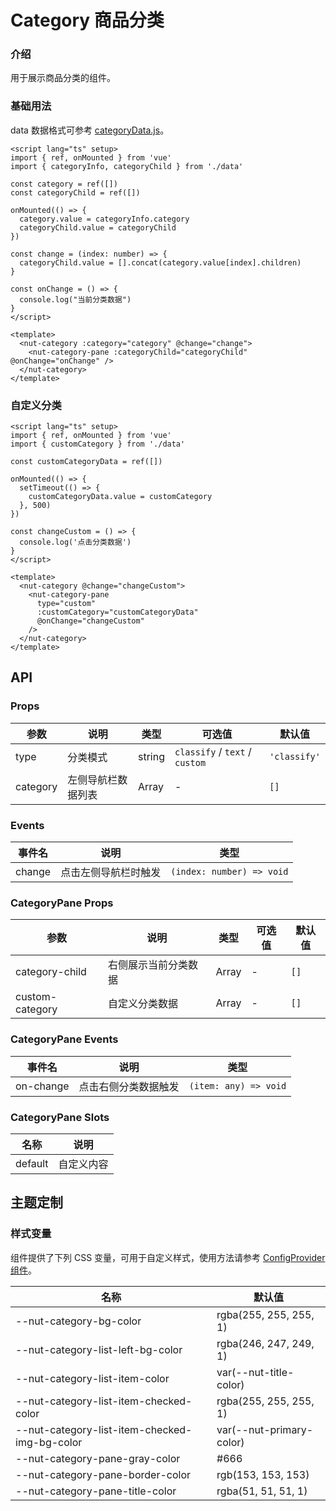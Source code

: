 # Category 商品分类

### 介绍

用于展示商品分类的组件。

### 基础用法

data 数据格式可参考
[categoryData.js](https://storage.360buyimg.com/nutui/3x/categoryData.js)。

```vue
<script lang="ts" setup>
import { ref, onMounted } from 'vue'
import { categoryInfo, categoryChild } from './data'

const category = ref([])
const categoryChild = ref([])

onMounted(() => {
  category.value = categoryInfo.category
  categoryChild.value = categoryChild
})

const change = (index: number) => {
  categoryChild.value = [].concat(category.value[index].children)
}

const onChange = () => {
  console.log("当前分类数据")
}
</script>

<template>
  <nut-category :category="category" @change="change">
    <nut-category-pane :categoryChild="categoryChild" @onChange="onChange" />
  </nut-category>
</template>
```

### 自定义分类

```vue
<script lang="ts" setup>
import { ref, onMounted } from 'vue'
import { customCategory } from './data'

const customCategoryData = ref([])

onMounted(() => {
  setTimeout(() => {
    customCategoryData.value = customCategory
  }, 500)
})

const changeCustom = () => {
  console.log('点击分类数据')
}
</script>

<template>
  <nut-category @change="changeCustom">
    <nut-category-pane
      type="custom"
      :customCategory="customCategoryData"
      @onChange="changeCustom"
    />
  </nut-category>
</template>
```

## API

### Props

| 参数 | 说明 | 类型 | 可选值 | 默认值 |
|------|------|------|------|------|
| type | 分类模式 | string | `classify` / `text` / `custom` | `'classify'` |
| category | 左侧导航栏数据列表 | Array | - | `[]` |

### Events

| 事件名 | 说明 | 类型 |
|------|------|------|
| change | 点击左侧导航栏时触发 | `(index: number) => void` |

### CategoryPane Props

| 参数 | 说明 | 类型 | 可选值 | 默认值 |
|------|------|------|------|------|
| category-child | 右侧展示当前分类数据 | Array | - | `[]` |
| custom-category | 自定义分类数据 | Array | - | `[]` |

### CategoryPane Events

| 事件名 | 说明 | 类型 |
|------|------|------|
| on-change | 点击右侧分类数据触发 | `(item: any) => void` |

### CategoryPane Slots

| 名称 | 说明 |
|------|------|
| default | 自定义内容 |

## 主题定制

### 样式变量

组件提供了下列 CSS 变量，可用于自定义样式，使用方法请参考 [ConfigProvider 组件](/components/basic/configprovider)。

| 名称 | 默认值 |
|------|------|
| --nut-category-bg-color | rgba(255, 255, 255, 1) |
| --nut-category-list-left-bg-color | rgba(246, 247, 249, 1) |
| --nut-category-list-item-color | var(--nut-title-color) |
| --nut-category-list-item-checked-color | rgba(255, 255, 255, 1) |
| --nut-category-list-item-checked-img-bg-color | var(--nut-primary-color) |
| --nut-category-pane-gray-color | #666 |
| --nut-category-pane-border-color | rgb(153, 153, 153) |
| --nut-category-pane-title-color | rgba(51, 51, 51, 1) |
